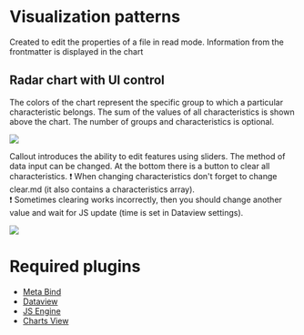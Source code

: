 # Visualization patterns
Created to edit the properties of a file in read mode. Information from the frontmatter is displayed in the chart

## Radar chart with UI control
The colors of the chart represent the specific group to which a particular characteristic belongs. The sum of the values of all characteristics is shown above the chart.
The number of groups and characteristics is optional.

![](https://i.imgur.com/VhEe1nk.png)

Callout introduces the ability to edit features using sliders. The method of data input can be changed.
At the bottom there is a button to clear all characteristics.
❗ When changing characteristics don't forget to change clear.md (it also contains a characteristics array).\
❗ Sometimes clearing works incorrectly, then you should change another value and wait for JS update (time is set in Dataview settings).

![](https://i.imgur.com/4PoVc2w.png)

# Required plugins
- [Meta Bind](https://github.com/mProjectsCode/obsidian-meta-bind-plugin)
- [Dataview](https://github.com/blacksmithgu/obsidian-dataview)
- [JS Engine](https://github.com/mProjectsCode/obsidian-js-engine-plugin)
- [Charts View](https://github.com/caronchen/obsidian-chartsview-plugin)